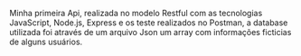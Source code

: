 Minha primeira Api, realizada no modelo Restful com as tecnologias JavaScript, Node.js, Express e os teste realizados no Postman, a database utilizada foi através de um arquivo Json um array com informações ficticias de alguns usuários.
